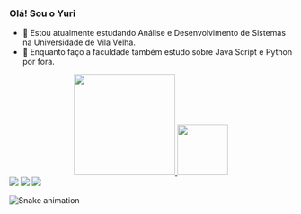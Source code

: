 ### Olá! Sou o Yuri

- 🔭 Estou atualmente estudando Análise e Desenvolvimento de Sistemas na Universidade de Vila Velha.
- 🌱 Enquanto faço a faculdade também estudo sobre Java Script e Python por fora.

<div align="center">
  <a href="https://github.com/YuriVettoraci">
  <img height="180em" src="https://github-readme-stats.vercel.app/api?username=YuriVettoraci&show_icons=true&theme=merko&include_all_commits=true&count_private=true"/>
  <img height="90em" src="https://github-readme-stats.vercel.app/api/top-langs/?username=YuriVettoraci&layout=compact&langs_count=7&theme=merko"/>
    
</div>
  
 <div> 
  <a href="https://instagram.com/yurivett" target="_blank"><img src="https://img.shields.io/badge/-Instagram-%23E4405F?style=for-the-badge&logo=instagram&logoColor=white" target="_blank"></a>
  <a href = "mailto:yuri_vettoraci@hotmail.com"><img src="https://img.shields.io/badge/-Gmail-%23333?style=for-the-badge&logo=gmail&logoColor=white" target="_blank"></a>
  <a href="https://www.linkedin.com/in/yuri-vettoraci-carvalho-85577819b/" target="_blank"><img src="https://img.shields.io/badge/-LinkedIn-%230077B5?style=for-the-badge&logo=linkedin&logoColor=white" target="_blank"></a> 
   
   ![Snake animation](https://github.com/hgpedro/hgpedro/blob/output/github-contribution-grid-snake.svg)
 
</div>
